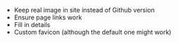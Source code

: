 * Keep real image in site instead of Github version
* Ensure page links work
* Fill in details
* Custom favicon (although the default one might work)